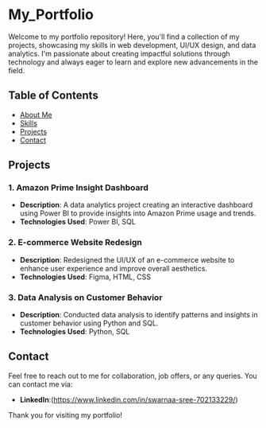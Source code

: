 # My_Portfolio

Welcome to my portfolio repository! Here, you'll find a collection of my projects, showcasing my skills in web development, UI/UX design, and data analytics. I'm passionate about creating impactful solutions through technology and always eager to learn and explore new advancements in the field.

## Table of Contents
- [About Me](#about-me)
- [Skills](#skills)
- [Projects](#projects)
- [Contact](#contact)

## Projects
### 1. Amazon Prime Insight Dashboard
- **Description**: A data analytics project creating an interactive dashboard using Power BI to provide insights into Amazon Prime usage and trends.
- **Technologies Used**: Power BI, SQL

### 2. E-commerce Website Redesign
- **Description**: Redesigned the UI/UX of an e-commerce website to enhance user experience and improve overall aesthetics.
- **Technologies Used**: Figma, HTML, CSS

### 3. Data Analysis on Customer Behavior
- **Description**: Conducted data analysis to identify patterns and insights in customer behavior using Python and SQL.
- **Technologies Used**: Python, SQL

## Contact
Feel free to reach out to me for collaboration, job offers, or any queries. You can contact me via:
- **LinkedIn**:(https://www.linkedin.com/in/swarnaa-sree-702133229/)

Thank you for visiting my portfolio!

